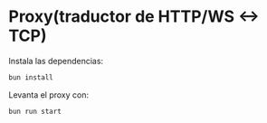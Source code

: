 # Proxy(traductor de HTTP/WS <-> TCP)

Instala las dependencias:

```bash
bun install
```

Levanta el proxy con:

```bash
bun run start
```
